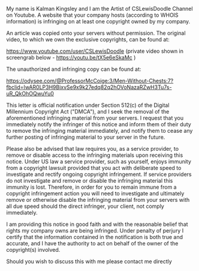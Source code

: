 My name is Kalman Kingsley and I am the Artist of CSLewisDoodle Channel on Youtube. A website that your company hosts (according to WHOIS information) is infringing on at least one copyright owned by my company.

An article was copied onto your servers without permission. The original video, to which we own the exclusive copyrights, can be found at:

https://www.youtube.com/user/CSLewisDoodle (private video shown in screengrab below - https://youtu.be/tX5e6eSkaMc )

The unauthorized and infringing copy can be found at:

https://odysee.com/@ProfessorMcCoige:3/Men-Without-Chests:7?fbclid=IwAR0LP3H9BixvSe9x9k27edq82q2hOVoNazaRZwH3Tu7s-uR_QkOhOQwuYu0

This letter is official notification under Section 512(c) of the Digital Millennium Copyright Act ("DMCA"), and I seek the removal of the aforementioned infringing material from your servers. I request that you immediately notify the infringer of this notice and inform them of their duty to remove the infringing material immediately, and notify them to cease any further posting of infringing material to your server in the future.

Please also be advised that law requires you, as a service provider, to remove or disable access to the infringing materials upon receiving this notice. Under US law a service provider, such as yourself, enjoys immunity from a copyright lawsuit provided that you act with deliberate speed to investigate and rectify ongoing copyright infringement. If service providers do not investigate and remove or disable the infringing material this immunity is lost. Therefore, in order for you to remain immune from a copyright infringement action you will need to investigate and ultimately remove or otherwise disable the infringing material from your servers with all due speed should the direct infringer, your client, not comply immediately.

I am providing this notice in good faith and with the reasonable belief that rights my company owns are being infringed. Under penalty of perjury I certify that the information contained in the notification is both true and accurate, and I have the authority to act on behalf of the owner of the copyright(s) involved.

Should you wish to discuss this with me please contact me directly
